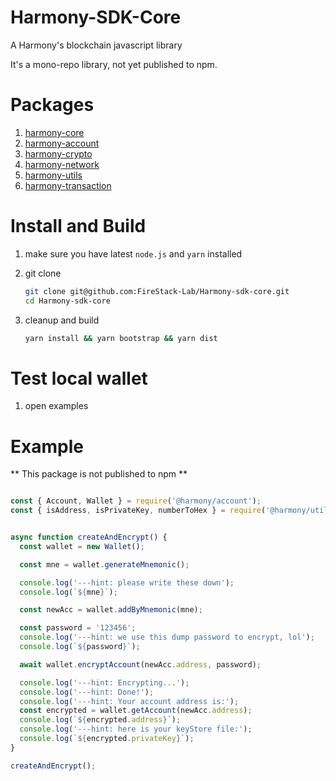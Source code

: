 # Harmony-SDK-Core

A Harmony's blockchain javascript library

It's a mono-repo library, not yet published to npm.

# Packages

1. [harmony-core](https://github.com/FireStack-Lab/Harmony-sdk-core/tree/master/packages/harmony-core)
2. [harmony-account](https://github.com/FireStack-Lab/Harmony-sdk-core/tree/master/packages/harmony-account)
3. [harmony-crypto](https://github.com/FireStack-Lab/Harmony-sdk-core/tree/master/packages/harmony-crypto)
4. [harmony-network](https://github.com/FireStack-Lab/Harmony-sdk-core/tree/master/packages/harmony-network)
5. [harmony-utils](https://github.com/FireStack-Lab/Harmony-sdk-core/tree/master/packages/harmony-utils)
6. [harmony-transaction](https://github.com/FireStack-Lab/Harmony-sdk-core/tree/master/packages/harmony-transaction)


# Install and Build
1. make sure you have latest `node.js` and `yarn` installed

2. git clone
   
   ```bash
   git clone git@github.com:FireStack-Lab/Harmony-sdk-core.git
   cd Harmony-sdk-core
   ```

3. cleanup and build
   
   ```bash
   yarn install && yarn bootstrap && yarn dist
   ```


# Test local wallet

1. open examples


# Example
** This package is not published to npm **

```js

const { Account, Wallet } = require('@harmony/account');
const { isAddress, isPrivateKey, numberToHex } = require('@harmony/utils');


async function createAndEncrypt() {
  const wallet = new Wallet();

  const mne = wallet.generateMnemonic();

  console.log('---hint: please write these down');
  console.log(`${mne}`);

  const newAcc = wallet.addByMnemonic(mne);

  const password = '123456';
  console.log('---hint: we use this dump password to encrypt, lol');
  console.log(`${password}`);

  await wallet.encryptAccount(newAcc.address, password);

  console.log('---hint: Encrypting...');
  console.log('---hint: Done!');
  console.log('---hint: Your account address is:');
  const encrypted = wallet.getAccount(newAcc.address);
  console.log(`${encrypted.address}`);
  console.log('---hint: here is your keyStore file:');
  console.log(`${encrypted.privateKey}`);
}

createAndEncrypt();

```